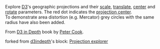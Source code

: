 <div id="description">
  <div>Explore <a href="https://d3js.org/" target="_blank">D3</a>'s geographic projections and their <a href="https://github.com/d3/d3-geo/blob/master/README.md#projection_scale" target="_blank">scale</a>, <a href="https://github.com/d3/d3-geo/blob/master/README.md#projection_translate" target="_blank">translate</a>, <a href="https://github.com/d3/d3-geo/blob/master/README.md#projection_center" target="_blank">center</a> and <a href="https://github.com/d3/d3-geo/blob/master/README.md#projection_rotate" target="_blank">rotate</a> parameters. The red dot indicates the <a href="https://github.com/d3/d3-geo/blob/master/README.md#projection_center" target="_blank">projection center</a>.</div>
  <div>To demonstrate area distortion (e.g. Mercator) grey circles with the same radius have also been added.</div>
</div>

From [D3 in Depth](http://d3indepth.com) book by [Peter Cook](http://animateddata.co.uk).


forked from <a href='http://bl.ocks.org/d3indepth/'>d3indepth</a>'s block: <a href='http://bl.ocks.org/d3indepth/f7ece0ab9a3df06a8cecd2c0e33e54ef'>Projection explorer</a>